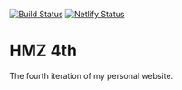 [![Build Status](https://dev.azure.com/Hamzialsheikh/HMZ%204th/_apis/build/status/hmz777.HMZ4th?branchName=master)](https://dev.azure.com/Hamzialsheikh/HMZ%204th/_build/latest?definitionId=3&branchName=master)
[![Netlify Status](https://api.netlify.com/api/v1/badges/24e1eba5-8287-4b2c-a208-486d11e3f35a/deploy-status)](https://app.netlify.com/sites/hmz-software-blazor-wasm/deploys)
# HMZ 4th
The fourth iteration of my personal website.
